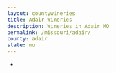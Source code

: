 ```yaml
---
layout: countywineries
title: Adair Wineries
description: Wineries in Adair MO
permalink: /missouri/adair/
county: adair
state: mo
---
```

-
